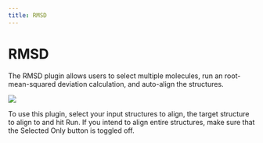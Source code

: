 ```yaml
---
title: RMSD
---
```


# RMSD
The RMSD plugin allows users to select multiple molecules, run an root-mean-squared deviation calculation, and auto-align the structures.

![](/assets/plugins-page/rmsd_plugin.gif)

To use this plugin, select your input structures to align, the target structure to align to and hit Run. If you intend to align entire structures, make sure that the Selected Only button is toggled off.

